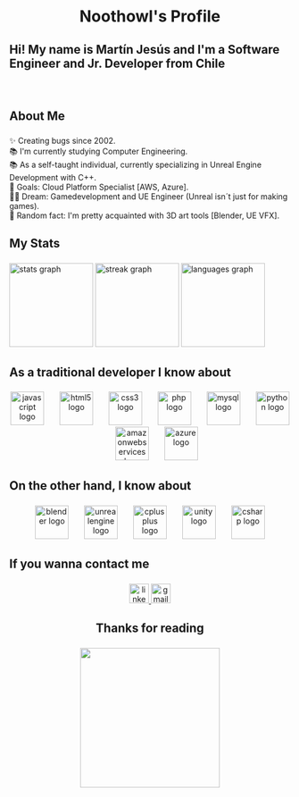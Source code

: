 <h2 align="center"></h2>

###

<h1 align="center">Noothowl's Profile</h1>

###

<h2 align="left"></h2>

###

<h2 align="left">Hi! My name is Martín Jesús and I'm a Software Engineer and Jr. Developer from Chile</h2>

###

<br clear="both">

<h2 align="left">About Me</h2>

###

<p align="left">✨ Creating bugs since 2002.<br>📚 I'm currently studying Computer Engineering.<br>📚 As a self-taught individual, currently specializing in Unreal Engine Development with C++.<br>🎯 Goals: Cloud Platform Specialist [AWS, Azure].<br>😶‍🌫️ Dream: Gamedevelopment and UE Engineer (Unreal isn´t just for making games).<br>🎲 Random fact: I'm pretty acquainted with 3D art tools [Blender, UE VFX].</p>

###

<h2 align="left"></h2>

###

<h2 align="left">My Stats</h2>

###

<div align="left">
  <img src="https://github-readme-stats.vercel.app/api?username=Noothowl&hide_title=false&hide_rank=false&show_icons=true&include_all_commits=true&count_private=true&disable_animations=false&theme=material-palenight&locale=en&hide_border=false&custom_title=Noothowl's%20Stats" height="150" alt="stats graph"  />
  <img src="https://streak-stats.demolab.com?user=Noothowl&locale=en&mode=weekly&theme=material-palenight&hide_border=false&border_radius=5" height="150" alt="streak graph"  />
  <img src="https://github-readme-stats.vercel.app/api/top-langs?username=Noothowl&locale=en&hide_title=false&layout=compact&card_width=320&langs_count=5&theme=material-palenight&hide_border=false&custom_title=My%20Current%20Languages" height="150" alt="languages graph"  />
</div>

###

<h2 align="left"></h2>

###

<h2 align="left">As a traditional developer I know about</h2>

###

<div align="center">
  <img src="https://cdn.jsdelivr.net/gh/devicons/devicon/icons/javascript/javascript-original.svg" height="60" alt="javascript logo"  />
  <img width="20" />
  <img src="https://cdn.jsdelivr.net/gh/devicons/devicon/icons/html5/html5-original.svg" height="60" alt="html5 logo"  />
  <img width="20" />
  <img src="https://cdn.jsdelivr.net/gh/devicons/devicon/icons/css3/css3-original.svg" height="60" alt="css3 logo"  />
  <img width="20" />
  <img src="https://cdn.jsdelivr.net/gh/devicons/devicon/icons/php/php-original.svg" height="60" alt="php logo"  />
  <img width="20" />
  <img src="https://cdn.jsdelivr.net/gh/devicons/devicon/icons/mysql/mysql-original.svg" height="60" alt="mysql logo"  />
  <img width="20" />
  <img src="https://cdn.jsdelivr.net/gh/devicons/devicon/icons/python/python-original.svg" height="60" alt="python logo"  />
  <img width="20" />
  <img src="https://skillicons.dev/icons?i=aws" height="60" alt="amazonwebservices logo"  />
  <img width="20" />
  <img src="https://cdn.jsdelivr.net/gh/devicons/devicon/icons/azure/azure-original.svg" height="60" alt="azure logo"  />
</div>

###

<h2 align="left"></h2>

###

<h2 align="left">On the other hand, I know about</h2>

###

<div align="center">
  <img src="https://cdn.jsdelivr.net/gh/devicons/devicon/icons/blender/blender-original.svg" height="60" alt="blender logo"  />
  <img width="20" />
  <img src="https://cdn.jsdelivr.net/gh/devicons/devicon/icons/unrealengine/unrealengine-original.svg" height="60" alt="unrealengine logo"  />
  <img width="20" />
  <img src="https://cdn.jsdelivr.net/gh/devicons/devicon/icons/cplusplus/cplusplus-original.svg" height="60" alt="cplusplus logo"  />
  <img width="20" />
  <img src="https://cdn.jsdelivr.net/gh/devicons/devicon/icons/unity/unity-original.svg" height="60" alt="unity logo"  />
  <img width="20" />
  <img src="https://cdn.jsdelivr.net/gh/devicons/devicon/icons/csharp/csharp-original.svg" height="60" alt="csharp logo"  />
</div>

###

<h2 align="left"></h2>

###

<h2 align="left">If you wanna contact me</h2>

###

<div align="center">
  <a href="https://www.linkedin.com/in/martín-jesús-chipoco/" target="_blank">
    <img src="https://img.shields.io/static/v1?message=LinkedIn&logo=linkedin&label=&color=0077B5&logoColor=white&labelColor=&style=for-the-badge" height="35" alt="linkedin logo"  />
  </a>
  <a href="mailto:martinchipoco@gmail.com" target="_blank">
    <img src="https://img.shields.io/static/v1?message=Gmail&logo=gmail&label=&color=D14836&logoColor=white&labelColor=&style=for-the-badge" height="35" alt="gmail logo"  />
  </a>
</div>

###

<h2 align="left"></h2>

###

<h2 align="center">Thanks for reading</h2>

###

<div align="center">
  <img height="250" src="https://media1.tenor.com/m/GZTYJ2-kP74AAAAd/cat-kitten.gif"  />
</div>

###